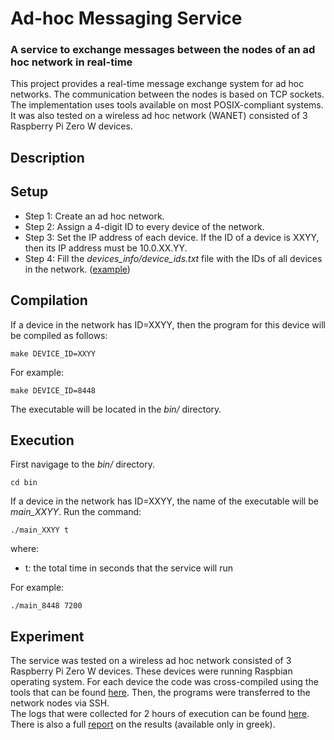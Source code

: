 # Ad-hoc Messaging Service
### A service to exchange messages between the nodes of an ad hoc network in real-time

This project provides a real-time message exchange system for ad hoc networks. The communication between the nodes is based on TCP sockets. The implementation uses tools available on most POSIX-compliant systems. It was also tested on a wireless ad hoc network (WANET) consisted of 3 Raspberry Pi Zero W devices.

## Description

## Setup

* Step 1: Create an ad hoc network.
* Step 2: Assign a 4-digit ID to every device of the network.
* Step 3: Set the IP address of each device. If the ID of a device is XXYY, then its IP address must be 10.0.XX.YY.
* Step 4: Fill the *devices_info/device_ids.txt* file with the IDs of all devices in the network. ([example](devices_info/device_ids.txt))

## Compilation
If a device in the network has ID=XXYY, then the program for this device will be compiled as follows:

    make DEVICE_ID=XXYY
    
For example:

    make DEVICE_ID=8448
    
The executable will be located in the *bin/* directory.

## Execution
First navigage to the *bin/* directory.

    cd bin

If a device in the network has ID=XXYY, the name of the executable will be *main_XXYY*.
Run the command:

    ./main_XXYY t
    
where:
* t: the total time in seconds that the service will run 
  
For example:

    ./main_8448 7200

## Experiment 
The service was tested on a wireless ad hoc network consisted of 3 Raspberry Pi Zero W devices. These devices were running Raspbian operating system. For each device the code was cross-compiled using the tools that can be found [here](https://github.com/abhiTronix/raspberry-pi-cross-compilers). Then, the programs were transferred to the network nodes via SSH. \
The logs that were collected for 2 hours of execution can be found [here](logs/). There is also a full [report](experiment_report/) on the results (available only in greek). 
